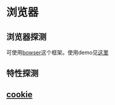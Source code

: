# 浏览器

## 浏览器探测
可使用[bowser](https://github.com/ded/bowser)这个框架。使用demo见[这里](http://htmlpreview.github.io/?https://github.com/iamjoel/front-end-resource/blob/master/learn/browser/browser-detect.html)

## 特性探测

## [cookie](cookie.md)